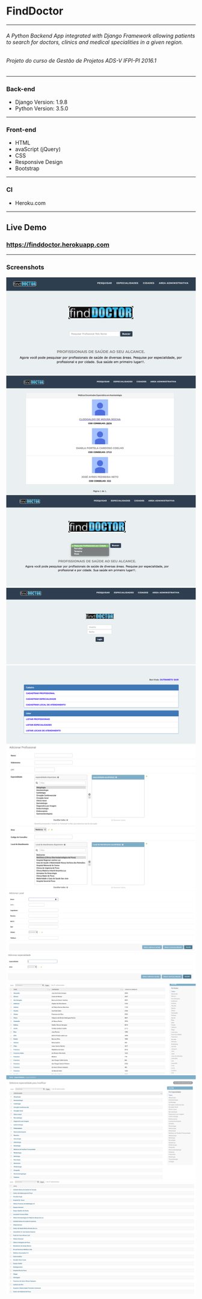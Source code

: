 # FindDoctor

---

###### A Python Backend App integrated with Django Framework allowing patients to search for doctors, clinics and medical specialities in a given region.

###### Projeto do curso de Gestão de Projetos ADS-V IFPI-PI 2016.1

---

### Back-end

-   Django Version: 1.9.8
-   Python Version: 3.5.0

---

### Front-end

-   HTML
-   avaScript (jQuery)
-   CSS
-   Responsive Design
-   Bootstrap

---

### CI

-   Heroku.com

---

## Live Demo

### https://finddoctor.herokuapp.com

---

### Screenshots

![](front-end/find-doctor.png)
![](front-end/doctors.png)
![](front-end/city.png)
![](front-end/admin.png)
![](front-end/register.png)
![](front-end/register1.png)
![](front-end/insert.png)
![](front-end/insert1.png)
![](front-end/list.png)
![](front-end/list1.png)
![](front-end/list2.png)
